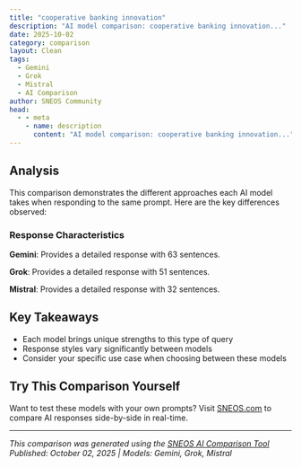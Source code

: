 ```yaml
---
title: "cooperative banking innovation"
description: "AI model comparison: cooperative banking innovation..."
date: 2025-10-02
category: comparison
layout: Clean
tags:
  - Gemini
  - Grok
  - Mistral
  - AI Comparison
author: SNEOS Community
head:
  - - meta
    - name: description
      content: "AI model comparison: cooperative banking innovation..."
---
```


<ChatComparison
  title="cooperative banking innovation"
  prompt="cooperative banking innovation"
  :responses='{
    "Gemini": "Cooperative banking innovation is a multifaceted area encompassing technological advancements, new financial products and services, and novel approaches to member engagement, all while adhering to the core principles of cooperative ownership and democratic control. Here\u0027s a breakdown of key areas:\n\n**1. Technological Innovations:**\n\n*   **Digitalization:** This is perhaps the most significant area.\n    *   **Mobile Banking Apps:**  Providing convenient access to accounts, transfers, bill payments, and loan applications. Many are incorporating biometric authentication and personalized financial insights.\n    *   **Online Banking Platforms:** Robust online portals for managing accounts, accessing statements, and interacting with the bank.\n    *   **Robo-Advisors:**  Offering automated investment advice and portfolio management, making financial planning more accessible.\n    *   **Digital Wallets and Payment Integration:**  Supporting popular digital wallets (Apple Pay, Google Pay) and integrating with e-commerce platforms to facilitate online payments.\n    *   **Blockchain Technology:**  Exploring the use of blockchain for secure and transparent transactions, particularly in areas like cross-border payments and supply chain finance. Some cooperatives are developing internal blockchain-based systems for membership verification and voting.\n    *   **Artificial Intelligence (AI) and Machine Learning (ML):**\n        *   **Chatbots:** Providing instant customer support and answering frequently asked questions.\n        *   **Fraud Detection:** Using AI to identify and prevent fraudulent transactions.\n        *   **Credit Scoring:**  Developing more accurate and inclusive credit scoring models, considering alternative data sources beyond traditional credit history.\n        *   **Personalized Financial Advice:** Using AI to analyze customer data and provide tailored financial recommendations.\n    *   **Cloud Computing:** Migrating banking infrastructure to the cloud for scalability, cost efficiency, and enhanced security.\n    *   **API Integrations:**  Opening up banking platforms through APIs (Application Programming Interfaces) to allow third-party fintech companies to integrate and offer innovative services to cooperative members.\n\n*   **Data Analytics:** Leveraging data to understand member needs, improve customer service, and make informed business decisions.\n    *   **Customer Relationship Management (CRM) systems:**  Improving customer service and building stronger relationships with members.\n    *   **Data mining:**  Identifying patterns and trends in member behavior to tailor products and services.\n    *   **Predictive analytics:**  Forecasting future financial performance and identifying potential risks.\n\n**2. Financial Products and Services Innovation:**\n\n*   **Microfinance and Financial Inclusion:**  Developing products and services tailored to low-income individuals and communities, promoting financial inclusion.  This often involves simplified account opening procedures, microloans with flexible repayment terms, and financial literacy programs.\n*   **Impact Investing:**  Offering investment opportunities that generate both financial returns and positive social or environmental impact.  This can include investing in local businesses, renewable energy projects, or affordable housing.\n*   **Sustainable Finance:**  Promoting environmentally and socially responsible lending practices.  Offering green loans for energy efficiency upgrades, electric vehicle purchases, and sustainable agriculture.\n*   **Islamic Banking:**  Providing Sharia-compliant financial products and services, catering to the needs of Muslim members.\n*   **Community Development Finance:**  Investing in projects that benefit the local community, such as affordable housing, small business development, and job creation.\n*   **Specialized Loans and Savings Products:**  Tailoring products to specific member segments, such as farmers, small business owners, or students. This could involve offering loans with flexible repayment schedules based on crop cycles, or savings accounts with incentives for education.\n*   **Peer-to-Peer Lending (often in partnership with Fintechs):** Connecting borrowers and lenders directly, bypassing traditional banking channels.\n*   **Crowdfunding Platforms (often in partnership with Fintechs):** Allowing members to collectively fund projects and initiatives.\n\n**3.  Member Engagement and Governance Innovation:**\n\n*   **Digital Member Engagement Platforms:**\n    *   **Online Forums and Communities:** Creating online platforms for members to connect, share ideas, and provide feedback.\n    *   **Virtual Meetings and Voting:**  Facilitating remote participation in annual general meetings and elections.\n    *   **Gamification:**  Using gamification techniques to incentivize member participation and engagement.\n    *   **Personalized Communication:**  Delivering tailored communications to members based on their individual needs and preferences.\n*   **Enhanced Transparency and Accountability:**\n    *   **Open Data Initiatives:**  Making key financial and operational data publicly available.\n    *   **Blockchain-based Voting Systems:**  Ensuring secure and transparent elections.\n*   **Participatory Budgeting:**  Involving members in the decision-making process regarding the allocation of resources.\n*   **New Governance Models:**  Exploring alternative governance models that empower members and promote democratic control.  This might involve rotating board memberships or establishing advisory committees with diverse perspectives.\n\n**4. Partnerships and Collaboration:**\n\n*   **Fintech Partnerships:**  Collaborating with fintech companies to leverage their expertise in areas such as mobile banking, payment processing, and data analytics.\n*   **Industry Associations:**  Working with cooperative banking associations to share best practices and advocate for policies that support innovation.\n*   **Academic Institutions:**  Partnering with universities and research institutions to conduct research and development in areas of cooperative banking innovation.\n*   **Other Cooperatives:**  Collaborating with other cooperatives, both within and outside the financial sector, to explore new opportunities and share resources.\n\n**Challenges to Innovation in Cooperative Banking:**\n\n*   **Regulatory Compliance:** Navigating complex and evolving regulations.\n*   **Legacy Systems:**  Modernizing outdated IT infrastructure.\n*   **Cybersecurity Risks:**  Protecting against cyberattacks and data breaches.\n*   **Funding Constraints:**  Securing funding for innovation initiatives.\n*   **Resistance to Change:**  Overcoming resistance from members and staff who are accustomed to traditional banking practices.\n*   **Balancing Innovation with Cooperative Principles:**  Ensuring that innovation efforts align with the core values of cooperative ownership and democratic control.\n\n**Key Considerations for Successful Cooperative Banking Innovation:**\n\n*   **Member-Centricity:**  Focusing on the needs and preferences of members.\n*   **Strategic Alignment:**  Ensuring that innovation efforts are aligned with the overall strategic goals of the cooperative.\n*   **Experimentation and Iteration:**  Embracing a culture of experimentation and learning.\n*   **Collaboration and Partnerships:**  Working with other organizations to leverage their expertise and resources.\n*   **Training and Development:**  Investing in training and development to equip staff with the skills and knowledge needed to support innovation.\n*   **Communication and Transparency:**  Communicating clearly and transparently with members about innovation initiatives.\n\nIn conclusion, cooperative banking innovation is essential for the long-term sustainability and success of cooperative financial institutions. By embracing technology, developing innovative products and services, and engaging members in new ways, cooperative banks can continue to meet the evolving needs of their members and communities. The focus should remain on delivering value to the members while upholding the cooperative principles.\n",
    "Grok": "Cooperative banking innovation refers to the introduction of new ideas, technologies, and practices in cooperative banks to enhance their efficiency, accessibility, customer experience, and sustainability. Cooperative banks, also known as co-op banks, are financial institutions owned and operated by their members, often focused on serving specific communities, small businesses, or agricultural sectors. Unlike commercial banks, their primary goal is to benefit members rather than maximize profits, which makes innovation in this sector unique as it balances social impact with financial viability.\n\nHere are some key areas and examples of innovation in cooperative banking:\n\n### 1. **Digital Transformation**\nCooperative banks are increasingly adopting digital technologies to compete with larger commercial banks and fintech companies. Innovations include:\n   - **Mobile Banking Apps**: Offering user-friendly apps for transactions, account management, and loan applications.\n   - **Online Platforms**: Enabling digital onboarding, savings, and investment services tailored to local communities.\n   - **Digital Payments**: Integrating with payment systems like UPI (in India), mobile wallets, or contactless payments to facilitate faster transactions.\n   - **AI and Chatbots**: Using artificial intelligence for customer support, financial advice, and fraud detection.\n\n   **Example**: In India, many cooperative banks have partnered with fintech companies to offer digital banking services, such as the Kerala State Cooperative Bank\u0027s adoption of mobile banking and UPI services.\n\n---\n\n### 2. **Financial Inclusion**\nCooperative banks often serve underbanked and rural populations. Innovations in this area focus on reaching the unbanked and providing affordable financial services:\n   - **Microfinance and Small Loans**: Leveraging technology to streamline microloan disbursal for small farmers and entrepreneurs.\n   - **Agent Banking**: Using local agents equipped with mobile technology to provide banking services in remote areas.\n   - **Financial Literacy Programs**: Innovating through community-based workshops and digital tools to educate members on financial management.\n\n   **Example**: In Africa, cooperative banks like SACCOs (Savings and Credit Cooperative Organizations) in Kenya use mobile money platforms like M-Pesa to provide banking services to rural populations with limited access to traditional branches.\n\n---\n\n### 3. **Sustainability and Green Banking**\nMany cooperative banks are innovating to support environmentally sustainable practices, aligning with their community-focused ethos:\n   - **Green Loans**: Offering loans for renewable energy projects, organic farming, or eco-friendly businesses at concessional rates.\n   - **Paperless Banking**: Promoting digital statements and e-documents to reduce environmental impact.\n   - **Community Projects**: Funding local sustainability initiatives like solar power installations or water conservation projects.\n\n   **Example**: The Cooperative Bank of the UK has positioned itself as an ethical bank, focusing on sustainability and green financing by supporting renewable energy and refusing to fund industries harmful to the environment.\n\n---\n\n### 4. **Member Engagement and Governance**\nSince cooperative banks are member-driven, innovation often focuses on improving member participation and governance:\n   - **Digital Voting Platforms**: Allowing members to vote on key decisions online during general body meetings.\n   - **Member Portals**: Creating platforms for members to provide feedback, access financial education, or track the bank\u2019s social impact.\n   - **Crowdsourcing Ideas**: Engaging members to suggest innovations or community projects through apps or forums.\n\n   **Example**: Some European cooperative banks, like Rabobank in the Netherlands, use digital platforms to involve members in decision-making and to fund community-driven initiatives.\n\n---\n\n### 5. **Partnerships and Collaboration**\nCooperative banks often lack the resources of larger commercial banks, so they innovate by partnering with fintechs, governments, and other cooperatives:\n   - **Fintech Collaborations**: Working with startups to integrate advanced technologies like blockchain for secure transactions or AI for credit scoring.\n   - **Government Schemes**: Partnering with government bodies to disburse subsidies, agricultural loans, or social welfare payments efficiently.\n   - **Inter-Cooperative Networks**: Forming alliances with other cooperatives to share resources, technology, and best practices.\n\n   **Example**: In India, cooperative banks collaborate with the National Payments Corporation of India (NPCI) to integrate with national digital payment systems like IMPS and AePS (Aadhaar-enabled Payment System).\n\n---\n\n### 6. **Customized Financial Products**\nCooperative banks innovate by designing financial products tailored to the specific needs of their members, often focusing on niche markets:\n   - **Agricultural Loans**: Offering flexible repayment schedules aligned with harvest cycles for farmers.\n   - **Community-Specific Products**: Creating savings or loan products for local artisans, women entrepreneurs, or small-scale industries.\n   - **Insurance Bundling**: Partnering with insurers to provide affordable health, crop, or life insurance to members.\n\n   **Example**: In Germany, Volksbanken and Raiffeisenbanken (cooperative banks) offer financial products specifically designed for local businesses and agricultural communities, often with better terms than commercial banks.\n\n---\n\n### 7. **Blockchain and Cybersecurity**\nWith the rise of digital transactions, cooperative banks are adopting cutting-edge technologies to secure operations and build trust:\n   - **Blockchain for Transparency**: Using blockchain to maintain transparent records of transactions and loan disbursements, reducing fraud.\n   - **Enhanced Cybersecurity**: Implementing advanced security measures to protect member data and prevent cyberattacks.\n\n   **Example**: Some cooperative banks in Europe are exploring blockchain technology for secure, low-cost cross-border payments for their members.\n\n---\n\n### Challenges in Cooperative Banking Innovation\nDespite their potential, cooperative banks face several challenges in adopting innovation:\n   - **Limited Resources**: Smaller budgets compared to commercial banks restrict investment in technology.\n   - **Regulatory Constraints**: Strict regulations in some regions can slow down the adoption of new practices.\n   - **Resistance to Change**: Members and management may be hesitant to adopt digital tools due to lack of awareness or trust.\n   - **Skill Gaps**: Lack of technical expertise among staff to implement and manage innovative solutions.\n\n---\n\n### Future Trends\nThe future of cooperative banking innovation lies in:\n   - **AI-Driven Personalization**: Using data analytics to offer personalized financial advice and products to members.\n   - **Open Banking**: Sharing data securely with third-party providers to offer enhanced services.\n   - **Decentralized Finance (DeFi)**: Exploring blockchain-based financial services to reduce costs and increase accessibility.\n   - **Focus on ESG (Environmental, Social, Governance)**: Aligning banking practices with global sustainability goals to attract socially conscious members.\n\nIn summary, cooperative banking innovation is about leveraging technology and community-driven approaches to provide accessible, affordable, and sustainable financial services. By focusing on inclusivity and member welfare, cooperative banks can carve out a unique space in the evolving financial landscape. If you\u0027d like to explore a specific aspect or region in more detail, let me know!",
    "Mistral": "Cooperative banking, also known as mutual banking or credit unions, has seen several innovations in recent years driven by technological advancements, changing customer expectations, and regulatory developments. Here are some key areas of innovation:\n\n1. **Digital Transformation**:\n   - **Mobile and Online Banking**: Enhanced mobile apps and online platforms for seamless transactions, account management, and customer service.\n   - **Digital Onboarding**: Streamlined processes for opening accounts and applying for loans online, often using e-KYC (Know Your Customer) procedures.\n\n2. **Financial Inclusion**:\n   - **Microfinance and Small Loans**: Innovative products tailored to serve low-income individuals and small businesses, often with flexible repayment terms.\n   - **Financial Literacy Programs**: Educational initiatives to help members understand financial products and services better.\n\n3. **Technology Integration**:\n   - **AI and Machine Learning**: Use of artificial intelligence for fraud detection, risk management, and personalized financial advice.\n   - **Blockchain**: Exploration of blockchain technology for secure and transparent transactions, smart contracts, and digital identity verification.\n\n4. **Customer Experience**:\n   - **Personalized Services**: Leveraging data analytics to offer personalized financial products and services.\n   - **Omnichannel Banking**: Providing a consistent experience across all touchpoints, including branches, ATMs, mobile apps, and websites.\n\n5. **Sustainability and Social Responsibility**:\n   - **Green Financing**: Offering loans and financial products that support environmentally sustainable projects.\n   - **Community Investment**: Allocating funds to local projects that benefit the community, such as education, healthcare, and infrastructure.\n\n6. **Collaboration and Partnerships**:\n   - **Fintech Partnerships**: Collaborating with fintech companies to integrate innovative financial technologies and services.\n   - **Cross-Sector Collaborations**: Partnering with other cooperatives, NGOs, and government agencies to address broader social and economic issues.\n\n7. **Regulatory Compliance**:\n   - **RegTech**: Implementing regulatory technology to ensure compliance with financial regulations and standards.\n   - **Cybersecurity**: Enhancing security measures to protect against cyber threats and data breaches.\n\n8. **Member Engagement**:\n   - **Community Engagement**: Organizing events, workshops, and community programs to engage members and foster a sense of belonging.\n   - **Feedback Mechanisms**: Implementing robust feedback systems to understand and address member needs and concerns.\n\n9. **Product Innovation**:\n   - **Flexible Loan Products**: Introducing innovative loan products with flexible terms and conditions to meet diverse financial needs.\n   - **Investment Products**: Offering a range of investment options tailored to different risk profiles and financial goals.\n\n10. **Data Analytics**:\n    - **Customer Insights**: Using data analytics to gain deeper insights into customer behavior and preferences.\n    - **Risk Management**: Enhancing risk management practices through advanced data analysis and predictive modeling.\n\nThese innovations are helping cooperative banks stay competitive, meet the evolving needs of their members, and contribute positively to their communities."
  }'
  published-date="09:19"
/>

## Analysis

This comparison demonstrates the different approaches each AI model takes when responding to the same prompt. Here are the key differences observed:

### Response Characteristics

**Gemini**: Provides a detailed response with 63 sentences. 

**Grok**: Provides a detailed response with 51 sentences. 

**Mistral**: Provides a detailed response with 32 sentences. 

## Key Takeaways

- Each model brings unique strengths to this type of query
- Response styles vary significantly between models
- Consider your specific use case when choosing between these models

## Try This Comparison Yourself

Want to test these models with your own prompts? Visit [SNEOS.com](https://sneos.com) to compare AI responses side-by-side in real-time.

---

*This comparison was generated using the [SNEOS AI Comparison Tool](https://sneos.com)*
*Published: October 02, 2025 | Models: Gemini, Grok, Mistral*
